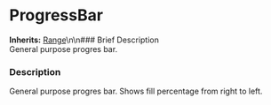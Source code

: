 #  ProgressBar  
**Inherits:** [Range](class_range)\\n\\n###  Brief Description  
General purpose progres bar.
###  Description  
General purpose progres bar. Shows fill percentage from right to left.
